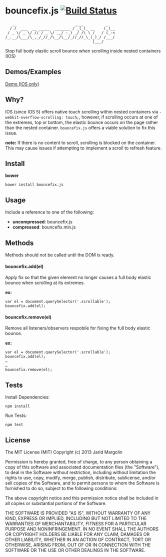 bouncefix.js [![Build Status](https://travis-ci.org/jaridmargolin/bouncefix.js.png)](https://travis-ci.org/jaridmargolin/bouncefix.js)
============

       __                          ____          _   
      / /  ___  __ _____  _______ / _(_)_ __    (_)__
     / _ \/ _ \/ // / _ \/ __/ -_) _/ /\ \ /   / (_-<
    /_.__/\___/\_,_/_//_/\__/\__/_//_//_\_(_)_/ /___/
                                           |___/     

                                              
Stop full body elastic scroll bounce when scrolling inside nested containers (IOS)



Demos/Examples
--------------

[Demo (IOS only)](http://jaridmargolin.github.io/bouncefix.js/demos.html)



Why?
----

IOS (since IOS 5) offers native touch scrolling within nested containers via `-webkit-overflow-scrolling: touch;`, however, if scrolling occurs at one of the extremes, top or bottom, the elastic bounce occurs on the page rather than the nested container. `bouncefix.js` offers a viable solution to fix this issue.

**note:** If there is no content to scroll, scrolling is blocked on the container. This may cause issues if attempting to implement a scroll to refresh feature.



Install
-------

**bower**

    bower install bouncefix.js



Usage
-----

Include a reference to one of the following:

* **uncompressed**: bouncefix.js
* **compressed**: bouncefix.min.js

Methods
-------

Methods should not be called until the DOM is ready.

#### bouncefix.add(el)
Apply fix so that the given element no longer causes a full body elastic bounce when scrolling at its extremes.

**ex:**

    var el = document.querySelector('.scrollable');
    bouncefix.add(el);

#### bouncefix.remove(el)
Remove all listeners/observers respobile for fixing the full body elastic bounce.

**ex:**

    var el = document.querySelector('.scrollable');
    bouncefix.add(el);
    …
    …
    bouncefix.remove(el);



Tests
-----

Install Dependencies:
    
    npm install

Run Tests:
    
    npm test



License
-------

The MIT License (MIT) Copyright (c) 2013 Jarid Margolin

Permission is hereby granted, free of charge, to any person obtaining a copy of this software and associated documentation files (the "Software"), to deal in the Software without restriction, including without limitation the rights to use, copy, modify, merge, publish, distribute, sublicense, and/or sell copies of the Software, and to permit persons to whom the Software is furnished to do so, subject to the following conditions:

The above copyright notice and this permission notice shall be included in all copies or substantial portions of the Software.

THE SOFTWARE IS PROVIDED "AS IS", WITHOUT WARRANTY OF ANY KIND, EXPRESS OR IMPLIED, INCLUDING BUT NOT LIMITED TO THE WARRANTIES OF MERCHANTABILITY, FITNESS FOR A PARTICULAR PURPOSE AND NONINFRINGEMENT. IN NO EVENT SHALL THE AUTHORS OR COPYRIGHT HOLDERS BE LIABLE FOR ANY CLAIM, DAMAGES OR OTHER LIABILITY, WHETHER IN AN ACTION OF CONTRACT, TORT OR OTHERWISE, ARISING FROM, OUT OF OR IN CONNECTION WITH THE SOFTWARE OR THE USE OR OTHER DEALINGS IN THE SOFTWARE.
